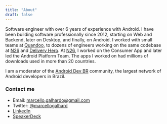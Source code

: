 ```yaml
---
title: "About"
draft: false
---
```


Software engineer with over 6 years of experience with Android. I have been building software professionally since 2012, starting on Web and Backend, later on Desktop, and finally, on Android. I worked with small teams at [Quandoo](https://www.quandoo.com), to dozens of engineers working on the same codebase at [N26](https://n26.com) and [Delivery Hero](https://www.deliveryhero.com). At [N26](https://n26.com), I worked on the Consumer App and later led the Android Platform Team. The apps I worked on had millions of downloads used in more than 20 countries.

I am a moderator of the [Android Dev BR](https://androiddevbr.org) community, the largest network of Android developers in Brazil.

### Contact me

- Email: [marcello.galhardo@gmail.com](mailto:marcello.galhardo@gmail.com)
- Twitter: [@marcellogalhard](https://twitter.com/marcellogalhard)
- [LinkedIn](https://www.linkedin.com/in/marcellogalhardo/)
- [SpeakerDeck](https://speakerdeck.com/marcellogalhardo)
